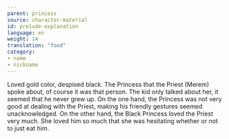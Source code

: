 ```yaml
---
parent: princess
source: character-material
id: prelude-explanation
language: en
weight: 14
translation: "food"
category:
- name
- nickname
---
```


Loved gold color, despised black.
The Princess that the Priest (Merem) spoke about, of course it was that person. The kid only talked about her, it seemed that he never grew up.
On the one hand, the Princess was not very good at dealing with the Priest, making his friendly gestures seemed unacknowledged. On the other hand, the Black Princess loved the Priest very much. She loved him so much that she was hesitating whether or not to just eat him.

